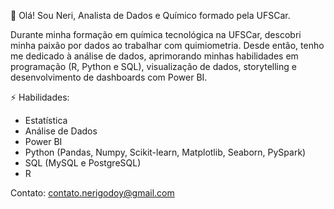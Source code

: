 👋 Olá! Sou Neri, Analista de Dados e Químico formado pela UFSCar.

Durante minha formação em química tecnológica na UFSCar, descobri minha paixão por dados ao trabalhar com quimiometria. Desde então, tenho me dedicado à análise de dados, aprimorando minhas habilidades em programação (R, Python e SQL), visualização de dados, storytelling e desenvolvimento de dashboards com Power BI.

⚡ Habilidades:
- Estatística
- Análise de Dados
- Power BI
- Python (Pandas, Numpy, Scikit-learn, Matplotlib, Seaborn, PySpark)
- SQL (MySQL e PostgreSQL)
- R

Contato: contato.nerigodoy@gmail.com
